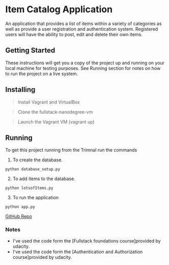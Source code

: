 # Item Catalog Application

An application that provides a list of items within a variety of categories as well as provide a user registration and authentication system. Registered users will have the ability to post, edit and delete their own items.

## Getting Started

These instructions will get you a copy of the project up and running on your local machine for testing purposes. See Running section for notes on how to run the project on a live system.

## Installing

> Install Vagrant and VirtualBox

> Clone the fullstack-nanodegree-vm

> Launch the Vagrant VM (vagrant up)


## Running

To get this project running from the Trimnal run the commands

1. To create the database.
```
python database_setup.py
```
2. To add items to the database.
```
python lotsofItems.py
```
3. To run the application
```
python app.py
```
[GitHub Repo](https://github.com/FatmaMagdy/Item-Catalog-Application.git)

### Notes

- I've used the code form the [Fullstack foundations course]provided by udacity.
- I've used the code form the [Authentication and Authorization course]provided by udacity.


